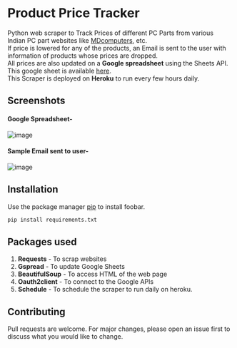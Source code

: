 # Product Price Tracker

Python web scraper to Track Prices of different PC Parts from various Indian PC part websites like [MDcomputers](https://mdcomputers.in/), etc. \
If price is lowered for any of the products, an Email is sent to the user with information of products whose prices are dropped. \
All prices are also updated on a **Google spreadsheet** using the Sheets API.
This google sheet is available [here](https://docs.google.com/spreadsheets/d/1-9eXx4mr4kexJ4CiMlkf4YP0QP4ixQZw6bJ2qQRP6w8/edit?usp=sharing). \
This Scraper is deployed on **Heroku** to run every few hours daily.


## Screenshots
#### Google Spreadsheet-
![image](https://user-images.githubusercontent.com/34605049/81412230-2f524f00-9161-11ea-865f-808ff8eecf63.png "Prices updated in Google Spreadsheet" )

#### Sample Email sent to user-
![image](https://user-images.githubusercontent.com/34605049/81412687-d7681800-9161-11ea-87b4-0f2a4ee9bc10.png)

## Installation

Use the package manager [pip](https://pip.pypa.io/en/stable/) to install foobar.

```bash
pip install requirements.txt
```

## Packages used
1. **Requests** - To scrap websites
2. **Gspread** - To update Google Sheets
3. **BeautifulSoup** - To access HTML of the web page
4. **Oauth2client** - To connect to the Google APIs
5. **Schedule** - To schedule the scraper to run daily on heroku.



## Contributing
Pull requests are welcome. For major changes, please open an issue first to discuss what you would like to change.

